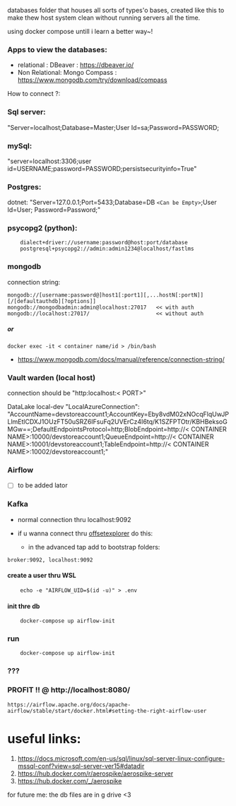 databases folder that houses all sorts of types'o bases,
created like this to make thew host system clean without running servers all the time.

using docker compose untill i learn a better way~!

### Apps to view the databases:

- relational : DBeaver : https://dbeaver.io/
- Non Relational: Mongo Compass : https://www.mongodb.com/try/download/compass

How to connect ?:

### Sql server:

"Server=localhost;Database=Master;User Id=sa;Password=PASSWORD;

### mySql:

"server=localhost:3306;user id=USERNAME;password=PASSWORD;persistsecurityinfo=True"

### Postgres:

dotnet:
"Server=127.0.0.1;Port=5433;Database=DB `<Can be Empty>`;User Id=User;                 Password=Password;"

### psycopg2 (python):

```
    dialect+driver://username:password@host:port/database
    postgresql+psycopg2://admin:admin1234@localhost/fastlms
```

### mongodb

connection string:

```
mongodb://[username:password@]host1[:port1][,...hostN[:portN]][/[defaultauthdb][?options]]
mongodb://mongodbadmin:admin@localhost:27017   << with auth
mongodb://localhost:27017/                     << without auth
```

##### or

```
docker exec -it < container name/id > /bin/bash
```

- https://www.mongodb.com/docs/manual/reference/connection-string/

### Vault warden (local host)

connection should be "http:localhost:< PORT>"

DataLake local-dev
"LocalAzureConnection": "AccountName=devstoreaccount1;AccountKey=Eby8vdM02xNOcqFlqUwJPLlmEtlCDXJ1OUzFT50uSRZ6IFsuFq2UVErCz4I6tq/K1SZFPTOtr/KBHBeksoGMGw==;DefaultEndpointsProtocol=http;BlobEndpoint=http://< CONTAINER NAME>:10000/devstoreaccount1;QueueEndpoint=http://< CONTAINER NAME>:10001/devstoreaccount1;TableEndpoint=http://< CONTAINER NAME>:10002/devstoreaccount1;"

### Airflow

- [ ] to be added lator

### Kafka

- normal connection thru localhost:9092
- if u wanna connect thru [offsetexplorer](https://www.kafkatool.com/download.html) do this:

  - in the advanced tap add to bootstrap folders:

```
broker:9092, localhost:9092
```

#### create a user thru WSL

```
    echo -e "AIRFLOW_UID=$(id -u)" > .env
```

#### init thre db

```
    docker-compose up airflow-init
```

### run

```
    docker-compose up airflow-init
```

### ???

### PROFIT !! @ http://localhost:8080/

``https://airflow.apache.org/docs/apache-airflow/stable/start/docker.html#setting-the-right-airflow-user ``

# useful links:

1. https://docs.microsoft.com/en-us/sql/linux/sql-server-linux-configure-mssql-conf?view=sql-server-ver15#datadir
2. https://hub.docker.com/r/aerospike/aerospike-server
3. https://hub.docker.com/_/aerospike

for future me: the db files are in g drive <3

